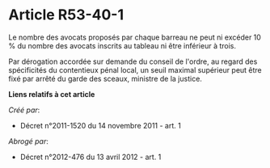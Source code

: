 # Article R53-40-1

Le nombre des avocats proposés par chaque barreau ne peut ni excéder 10 % du nombre des avocats inscrits au tableau ni être
inférieur à trois.

Par dérogation accordée sur demande du conseil de l'ordre, au regard des spécificités du contentieux pénal local, un seuil
maximal supérieur peut être fixé par arrêté du garde des sceaux, ministre de la justice.

**Liens relatifs à cet article**

_Créé par_:

  - Décret n°2011-1520 du 14 novembre 2011 - art. 1

_Abrogé par_:

  - Décret n°2012-476 du 13 avril 2012 - art. 1
